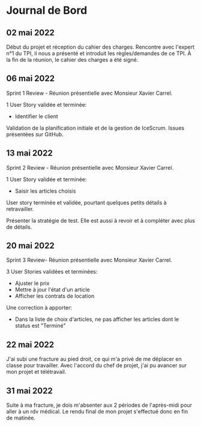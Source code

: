 # Journal de Bord
## 02 mai 2022
Début du projet et réception du cahier des charges. Rencontre avec l'expert n°1 du TPI, il nous a présenté et introduit les règles/demandes de ce TPI. À la fin de la réunion, le cahier des charges a été signé.

## 06 mai 2022
Sprint 1 Review - Réunion présentielle avec Monsieur Xavier Carrel.

1 User Story validée et terminée:
- Identifier le client

Validation de la planification initiale et de la gestion de IceScrum.
Issues présentées sur GitHub.

## 13 mai 2022
Sprint 2 Review - Réunion présentielle avec Monsieur Xavier Carrel.

1 User Story validée et terminée:
- Saisir les articles choisis

User story terminée et validée, pourtant quelques petits détails à retravailler.

Présenter la stratégie de test. Elle est aussi à revoir et à compléter avec plus de détails.

## 20 mai 2022
Sprint 3 Review- Réunion présentielle avec Monsieur Xavier Carrel.

3 User Stories validées et terminées:
- Ajuster le prix
- Mettre à jour l'état d'un article
- Afficher les contrats de location

Une correction à apporter:
- Dans la liste de choix d'articles, ne pas afficher les articles dont le status est "Terminé"

## 22 mai 2022
J'ai subi une fracture au pied droit, ce qui m'a privé de me déplacer en classe pour travailler.
Avec l'accord du chef de projet, j'ai pu avancer sur mon projet et télétravail.

## 31 mai 2022
Suite à ma fracture, je dois m'absenter aux 2 périodes de l'après-midi pour aller à un rdv médical. Le rendu final de mon projet s'effectué donc en fin de matinée.